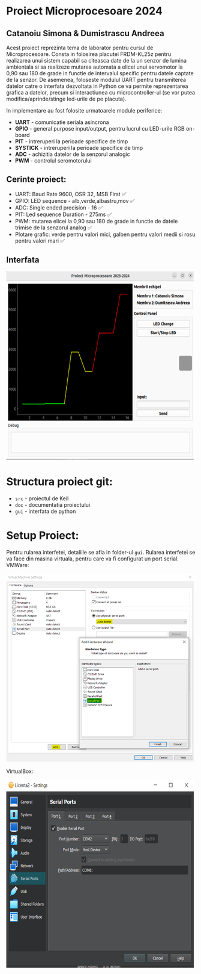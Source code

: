 # Proiect Microprocesoare 2024

## Catanoiu Simona & Dumistrascu Andreea

Acest proiect reprezinta tema de laborator pentru cursul de Microprocesoare. Consta in folosirea placutei FRDM-KL25z pentru realizarea unui sistem capabil sa citeasca date de la un senzor de lumina ambientala si sa realizeze mutarea automata a elicei unui servomotor la 0,90 sau 180 de grade in functie de intervalul specific pentru datele captate de la senzor. De asemenea, foloseste modulul UART pentru transmiterea datelor catre o interfata dezvoltata in Python ce va permite reprezentarea grafica a datelor, precum si interactiunea cu microcontroller-ul (se vor putea modifica/aprinde/stinge led-urile de pe placuta).

In implementare au fost folosite urmatoarele module periferice:
- **UART** - comunicatie seriala asincrona
- **GPIO** - general purpose input/output, pentru lucrul cu LED-urile RGB on-board
- **PIT** - intreruperi la perioade specifice de timp
- **SYSTICK** - intreruperi la perioade specifice de timp
- **ADC** - achizitia datelor de la senzorul analogic
- **PWM** - controlul seromotorului

## Cerinte proiect:
- UART: Baud Rate 9600, OSR 32, MSB First ✅  
- GPIO: LED sequence - alb,verde,albastru,mov ✅ 
- ADC: Single ended precision - 16 ✅ 
- PIT: Led sequence Duration - 275ms ✅ 
- PWM: mutarea elicei la 0,90 sau 180 de grade in functie de datele trimise de la senzorul analog ✅ 
- Plotare grafic: verde pentru valori mici, galben pentru valori medii si rosu pentru valori mari ✅  

## Interfata
<img src="./doc/images/interfata4.png" alt="Poza interfata" width="500" height="500"/>

# Structura proiect git:
- ```src``` - proiectul de Keil
- ```doc``` - documentatia proiectului 
- ```gui``` - interfata de python

# Setup Proiect: 
Pentru rularea interfetei, detaliile se afla in folder-ul ```gui```.
Rularea interfetei se va face din masina virtuala, pentru care va fi configurat un port serial.
VMWare:

<img src="./doc/images/setup2.png" alt="VMWare" width="500" height="500"/>

VirtualBox:

<img src="./doc/images/setup1.png" alt="VirtualBox" width="500" height="500"/>

